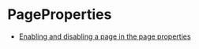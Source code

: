 # PageProperties

* [Enabling and disabling a page in the page properties](//10GettingStarted/20BasicConfiguration/10BackendBasics/EnablingAndDisablingAPageInThePageProperties.md)
